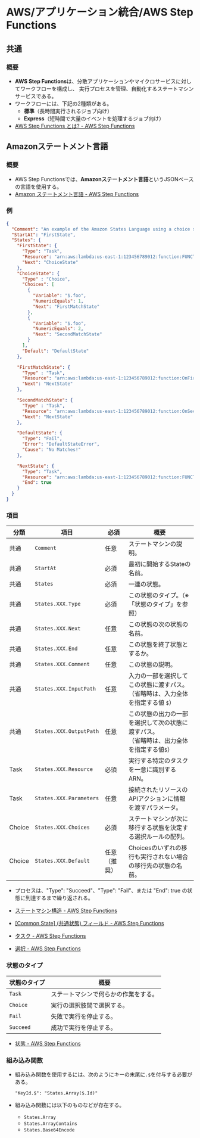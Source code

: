 # AWS/アプリケーション統合/AWS Step Functions

## 共通

### 概要

- **AWS Step Functions**は、分散アプリケーションやマイクロサービスに対してワークフローを構成し、
  実行プロセスを管理、自動化するステートマシンサービスである。
- ワークフローには、下記の2種類がある。
  - **標準**（長時間実行されるジョブ向け）
  - **Express**（短時間で大量のイベントを処理するジョブ向け）
- [AWS Step Functions とは? - AWS Step Functions](https://docs.aws.amazon.com/ja_jp/step-functions/latest/dg/welcome.html)

## Amazonステートメント言語

### 概要

- AWS Step Functionsでは、**Amazonステートメント言語**というJSONベースの言語を使用する。
- [Amazon ステートメント言語 - AWS Step Functions](https://docs.aws.amazon.com/ja_jp/step-functions/latest/dg/concepts-amazon-states-language.html)

### 例

```json
{
  "Comment": "An example of the Amazon States Language using a choice state.",
  "StartAt": "FirstState",
  "States": {
    "FirstState": {
      "Type": "Task",
      "Resource": "arn:aws:lambda:us-east-1:123456789012:function:FUNCTION_NAME",
      "Next": "ChoiceState"
    },
    "ChoiceState": {
      "Type" : "Choice",
      "Choices": [
        {
          "Variable": "$.foo",
          "NumericEquals": 1,
          "Next": "FirstMatchState"
        },
        {
          "Variable": "$.foo",
          "NumericEquals": 2,
          "Next": "SecondMatchState"
        }
      ],
      "Default": "DefaultState"
    },

    "FirstMatchState": {
      "Type" : "Task",
      "Resource": "arn:aws:lambda:us-east-1:123456789012:function:OnFirstMatch",
      "Next": "NextState"
    },

    "SecondMatchState": {
      "Type" : "Task",
      "Resource": "arn:aws:lambda:us-east-1:123456789012:function:OnSecondMatch",
      "Next": "NextState"
    },

    "DefaultState": {
      "Type": "Fail",
      "Error": "DefaultStateError",
      "Cause": "No Matches!"
    },

    "NextState": {
      "Type": "Task",
      "Resource": "arn:aws:lambda:us-east-1:123456789012:function:FUNCTION_NAME",
      "End": true
    }
  }
}
```

### 項目

| 分類   | 項目                    | 必須         | 概要                                                         |
| ------ | ----------------------- | ------------ | ------------------------------------------------------------ |
| 共通   | `Comment`               | 任意         | ステートマシンの説明。                                       |
| 共通   | `StartAt`               | 必須         | 最初に開始するStateの名前。                                  |
| 共通   | `States`                | 必須         | 一連の状態。                                                 |
| 共通   | `States.XXX.Type`       | 必須         | この状態のタイプ。（※「状態のタイプ」を参照）                |
| 共通   | `States.XXX.Next`       | 任意         | この状態の次の状態の名前。                                   |
| 共通   | `States.XXX.End`        | 任意         | この状態を終了状態とするか。                                 |
| 共通   | `States.XXX.Comment`    | 任意         | この状態の説明。                                             |
| 共通   | `States.XXX.InputPath`  | 任意         | 入力の一部を選択してこの状態に渡すパス。<br />（省略時は、入力全体を指定する値 `$`） |
| 共通   | `States.XXX.OutputPath` | 任意         | この状態の出力の一部を選択して次の状態に渡すパス。<br />（省略時は、出力全体を指定する値`$`） |
| Task   | `States.XXX.Resource`   | 必須         | 実行する特定のタスクを一意に識別するARN。                    |
| Task   | `States.XXX.Parameters` | 任意         | 接続されたリソースの APIアクションに情報を渡すパラメータ。   |
| Choice | `States.XXX.Choices`    | 必須         | ステートマシンが次に移行する状態を決定する選択ルールの配列。 |
| Choice | `States.XXX.Default`    | 任意（推奨） | Choicesのいずれの移行も実行されない場合の移行先の状態の名前。 |

- プロセスは、"Type": "Succeed"、"Type": "Fail"、または "End": true の状態に到達するまで繰り返される。
- [ステートマシン構造 - AWS Step Functions](https://docs.aws.amazon.com/ja_jp/step-functions/latest/dg/amazon-states-language-state-machine-structure.html)

- [[Common State] (共通状態) フィールド - AWS Step Functions](https://docs.aws.amazon.com/ja_jp/step-functions/latest/dg/amazon-states-language-common-fields.html)

- [タスク - AWS Step Functions](https://docs.aws.amazon.com/ja_jp/step-functions/latest/dg/amazon-states-language-task-state.html)
- [選択 - AWS Step Functions](https://docs.aws.amazon.com/ja_jp/step-functions/latest/dg/amazon-states-language-choice-state.html)

### 状態のタイプ

| 状態のタイプ | 概要                                 |
| ------------ | ------------------------------------ |
| `Task`       | ステートマシンで何らかの作業をする。 |
| `Choice`     | 実行の選択肢間で選択する。           |
| `Fail`       | 失敗で実行を停止する。               |
| `Succeed`    | 成功で実行を停止する。               |

- [状態 - AWS Step Functions](https://docs.aws.amazon.com/ja_jp/step-functions/latest/dg/concepts-states.html)

### 組み込み関数

- 組み込み関数を使用するには、次のようにキーの末尾に`.$`を付与する必要がある。

  ```text
  "KeyId.$": "States.Array($.Id)"
  ```

- 組み込み関数には以下のものなどが存在する。

  - `States.Array`
  - `States.ArrayContains`
  - `States.Base64Encode`
